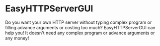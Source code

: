 # EasyHTTPServerGUI
Do you want your own HTTP server without typing complex program or filling advance arguments or costing too much?
EasyHTTPServerGUI can help you!
It doesn't need any complex program or advance arguments or any money!
